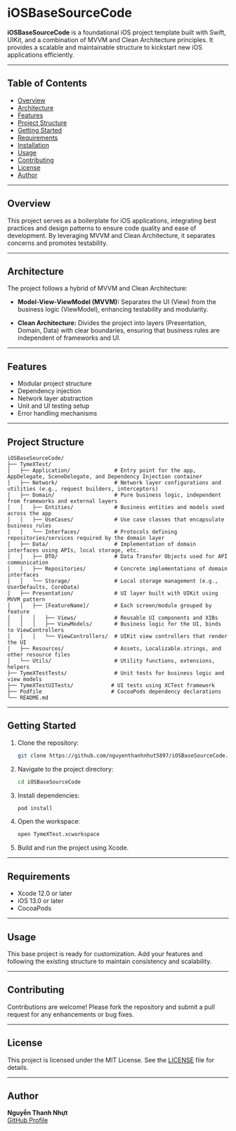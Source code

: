 # iOSBaseSourceCode

**iOSBaseSourceCode** is a foundational iOS project template built with Swift, UIKit, and a combination of MVVM and Clean Architecture principles. It provides a scalable and maintainable structure to kickstart new iOS applications efficiently.

---

## Table of Contents

- [Overview](#overview)
- [Architecture](#architecture)
- [Features](#features)
- [Project Structure](#project-structure)
- [Getting Started](#getting-started)
- [Requirements](#requirements)
- [Installation](#installation)
- [Usage](#usage)
- [Contributing](#contributing)
- [License](#license)
- [Author](#author)

---

## Overview

This project serves as a boilerplate for iOS applications, integrating best practices and design patterns to ensure code quality and ease of development. By leveraging MVVM and Clean Architecture, it separates concerns and promotes testability.

---

## Architecture

The project follows a hybrid of MVVM and Clean Architecture:

- **Model-View-ViewModel (MVVM):** Separates the UI (View) from the business logic (ViewModel), enhancing testability and modularity.

- **Clean Architecture:** Divides the project into layers (Presentation, Domain, Data) with clear boundaries, ensuring that business rules are independent of frameworks and UI.

---

## Features

- Modular project structure
- Dependency injection
- Network layer abstraction
- Unit and UI testing setup
- Error handling mechanisms

---

## Project Structure

```
iOSBaseSourceCode/
├── TymeXTest/
│   ├── Application/              # Entry point for the app, AppDelegate, SceneDelegate, and Dependency Injection container
│   ├── Network/                  # Network layer configurations and utilities (e.g., request builders, interceptors)
│   ├── Domain/                   # Pure business logic, independent from frameworks and external layers
│   │   ├── Entities/             # Business entities and models used across the app
│   │   ├── UseCases/             # Use case classes that encapsulate business rules
│   │   └── Interfaces/           # Protocols defining repositories/services required by the domain layer
│   ├── Data/                     # Implementation of domain interfaces using APIs, local storage, etc.
│   │   ├── DTO/                  # Data Transfer Objects used for API communication
│   │   ├── Repositories/         # Concrete implementations of domain interfaces
│   │   └── Storage/              # Local storage management (e.g., UserDefaults, CoreData)
│   ├── Presentation/             # UI layer built with UIKit using MVVM pattern
│   │   ├── [FeatureName]/        # Each screen/module grouped by feature
│   │   │   ├── Views/            # Reusable UI components and XIBs
│   │   │   ├── ViewModels/       # Business logic for the UI, binds to ViewControllers
│   │   │   └── ViewControllers/  # UIKit view controllers that render the UI
│   ├── Resources/                # Assets, Localizable.strings, and other resource files
│   └── Utils/                    # Utility functions, extensions, helpers
├── TymeXTestTests/               # Unit tests for business logic and view models
├── TymeXTestUITests/            # UI tests using XCTest framework
├── Podfile                      # CocoaPods dependency declarations
└── README.md
```

---

## Getting Started

1. Clone the repository:

   ```bash
   git clone https://github.com/nguyenthanhnhut5897/iOSBaseSourceCode.git
   ```

2. Navigate to the project directory:

   ```bash
   cd iOSBaseSourceCode
   ```

3. Install dependencies:

   ```bash
   pod install
   ```

4. Open the workspace:

   ```bash
   open TymeXTest.xcworkspace
   ```

5. Build and run the project using Xcode.

---

## Requirements

- Xcode 12.0 or later
- iOS 13.0 or later
- CocoaPods

---

## Usage

This base project is ready for customization. Add your features and following the existing structure to maintain consistency and scalability.

---

## Contributing

Contributions are welcome! Please fork the repository and submit a pull request for any enhancements or bug fixes.

---

## License

This project is licensed under the MIT License. See the [LICENSE](LICENSE) file for details.

---

## Author

**Nguyễn Thanh Nhựt**  
[GitHub Profile](https://github.com/nguyenthanhnhut5897)
